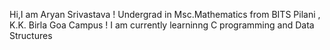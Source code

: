 Hi,I am Aryan Srivastava !
Undergrad in Msc.Mathematics from BITS Pilani , K.K. Birla Goa Campus !
I am currently learninng C programming and Data Structures 
<!---
Hisenbruh/Hisenbruh is a ✨ special ✨ repository because its `README.md` (this file) appears on your GitHub profile.
You can click the Preview link to take a look at your changes.
--->
